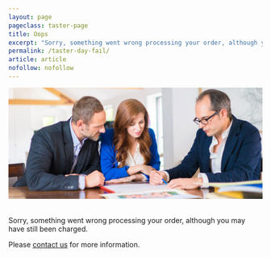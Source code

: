 ```yaml
---
layout: page
pageclass: taster-page
title: Oops
excerpt: "Sorry, something went wrong processing your order, although you may have still been charged. Please contact us for more information."
permalink: /taster-day-fail/
article: article
nofollow: nofollow
---
```


<img src="/images/feature/taster-day-sorry.jpg" alt="Francis Terry" />
<br /><br />
<p>
	Sorry, something went wrong processing your order, although you may have still been charged.
</p><p>
	Please <a href="/contact/" alt="Contact us">contact us</a> for more information.
</p>
